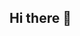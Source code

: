 ## Hi there 👋

<!--
**L-Forster/L-Forster** is a ✨ _special_ ✨ repository because its `README.md` (this file) appears on your GitHub profile.

Here are some ideas to get you started:


- Currently working on research paper network graph 

- 🔭 I’m currently working on ...
- 🌱 I’m currently learning ...
- 👯 I’m looking to collaborate on ...
- 🤔 I’m looking for help with ...
- 💬 Ask me about ...
- 📫 How to reach me: ...
- 😄 Pronouns: ...
- ⚡ Fun fact: ...
-->
